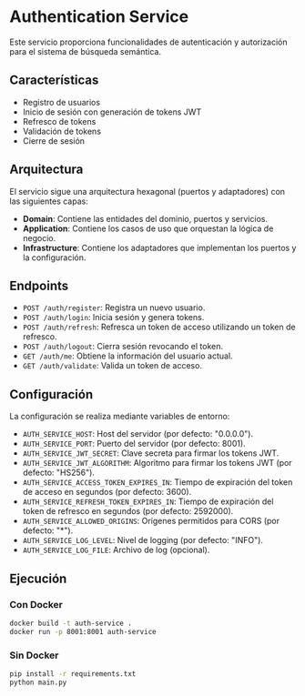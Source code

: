 # Authentication Service

Este servicio proporciona funcionalidades de autenticación y autorización para el sistema de búsqueda semántica.

## Características

- Registro de usuarios
- Inicio de sesión con generación de tokens JWT
- Refresco de tokens
- Validación de tokens
- Cierre de sesión

## Arquitectura

El servicio sigue una arquitectura hexagonal (puertos y adaptadores) con las siguientes capas:

- **Domain**: Contiene las entidades del dominio, puertos y servicios.
- **Application**: Contiene los casos de uso que orquestan la lógica de negocio.
- **Infrastructure**: Contiene los adaptadores que implementan los puertos y la configuración.

## Endpoints

- `POST /auth/register`: Registra un nuevo usuario.
- `POST /auth/login`: Inicia sesión y genera tokens.
- `POST /auth/refresh`: Refresca un token de acceso utilizando un token de refresco.
- `POST /auth/logout`: Cierra sesión revocando el token.
- `GET /auth/me`: Obtiene la información del usuario actual.
- `GET /auth/validate`: Valida un token de acceso.

## Configuración

La configuración se realiza mediante variables de entorno:

- `AUTH_SERVICE_HOST`: Host del servidor (por defecto: "0.0.0.0").
- `AUTH_SERVICE_PORT`: Puerto del servidor (por defecto: 8001).
- `AUTH_SERVICE_JWT_SECRET`: Clave secreta para firmar los tokens JWT.
- `AUTH_SERVICE_JWT_ALGORITHM`: Algoritmo para firmar los tokens JWT (por defecto: "HS256").
- `AUTH_SERVICE_ACCESS_TOKEN_EXPIRES_IN`: Tiempo de expiración del token de acceso en segundos (por defecto: 3600).
- `AUTH_SERVICE_REFRESH_TOKEN_EXPIRES_IN`: Tiempo de expiración del token de refresco en segundos (por defecto: 2592000).
- `AUTH_SERVICE_ALLOWED_ORIGINS`: Orígenes permitidos para CORS (por defecto: "*").
- `AUTH_SERVICE_LOG_LEVEL`: Nivel de logging (por defecto: "INFO").
- `AUTH_SERVICE_LOG_FILE`: Archivo de log (opcional).

## Ejecución

### Con Docker

```bash
docker build -t auth-service .
docker run -p 8001:8001 auth-service
```

### Sin Docker

```bash
pip install -r requirements.txt
python main.py
``` 